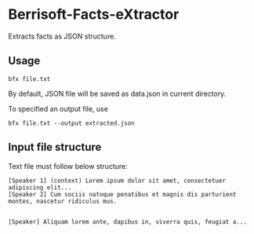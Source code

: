 # Berrisoft-Facts-eXtractor

Extracts facts as JSON structure.

## Usage

`bfx file.txt`

By default, JSON file will be saved as data.json in current directory.

To specified an output file, use

`bfx file.txt --output extracted.json`

## Input file structure

Text file must follow below structure:

```text
[Speaker 1] (context) Lorem ipsum dolor sit amet, consectetuer adipiscing elit...
[Speaker 2] Cum sociis natoque penatibus et magnis dis parturient montes, nascetur ridiculus mus. 


[Speaker] Aliquam lorem ante, dapibus in, viverra quis, feugiat a...
```

